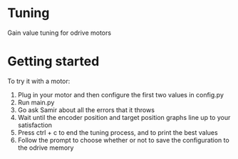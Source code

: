 # Tuning
Gain value tuning for odrive motors

# Getting started
To try it with a motor: 

1. Plug in your motor and then configure the first two values in config.py
2. Run main.py
3. Go ask Samir about all the errors that it throws
4. Wait until the encoder position and target position graphs line up to your satisfaction
5. Press ctrl + c to end the tuning process, and to print the best values
6. Follow the prompt to choose whether or not to save the configuration to the odrive memory

